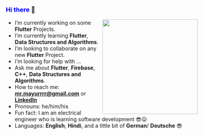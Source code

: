 ### <span style="color:blue"> **Hi there** </span> 👋

<img src='https://media.giphy.com/media/USV0ym3bVWQJJmNu3N/giphy.gif' width='250'  align='right'>

- I’m currently working on some **Flutter** Projects.
- I’m currently learning **Flutter**, **Data Structures and Algorithms**.
- I’m looking to collaborate on any new **Flutter** Project.
- I’m looking for help with ...
- Ask me about **Flutter**, **Firebase**, **C++**, **Data Structures and Algorithms**.
- How to reach me: **mr.mayurrrr@gmail.com** or **[LinkedIn](https://www.linkedin.com/in/mayurrrr-agarwal/)** 
- Pronouns: he/him/his
- Fun fact: I am an electrical engineer who is learning software development :sunglasses::stuck_out_tongue:
- Languages: **English**, **Hindi**, and a little bit of **German**/ **Deutsche** :sunglasses:


